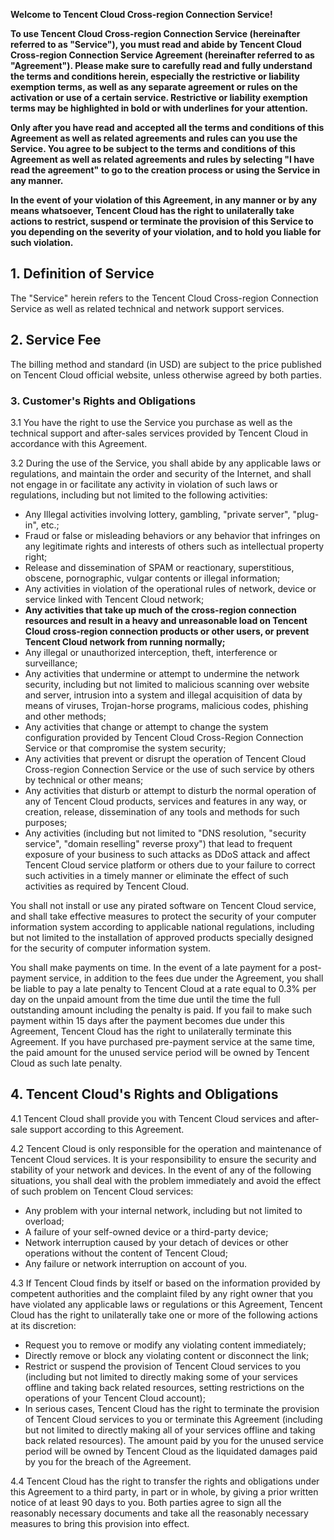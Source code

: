 **Welcome to Tencent Cloud Cross-region Connection Service!**

**To use Tencent Cloud Cross-region Connection Service (hereinafter referred to as "Service"), you must read and abide by Tencent Cloud Cross-region Connection Service Agreement (hereinafter referred to as "Agreement"). Please make sure to carefully read and fully understand the terms and conditions herein, especially the restrictive or liability exemption terms, as well as any separate agreement or rules on the activation or use of a certain service. Restrictive or liability exemption terms may be highlighted in bold or with underlines for your attention.**

**Only after you have read and accepted all the terms and conditions of this Agreement as well as related agreements and rules can you use the Service. You agree to be subject to the terms and conditions of this Agreement as well as related agreements and rules by selecting "I have read the agreement" to go to the creation process or using the Service in any manner.**

**In the event of your violation of this Agreement, in any manner or by any means whatsoever, Tencent Cloud has the right to unilaterally take actions to restrict, suspend or terminate the provision of this Service to you depending on the severity of your violation, and to hold you liable for such violation.**

## 1. Definition of Service
The "Service" herein refers to the Tencent Cloud Cross-region Connection Service as well as related technical and network support services.

## 2. Service Fee
The billing method and standard (in USD) are subject to the price published on Tencent Cloud official website, unless otherwise agreed by both parties.

### 3. Customer's Rights and Obligations
3.1 You have the right to use the Service you purchase as well as the technical support and after-sales services provided by Tencent Cloud in accordance with this Agreement.

3.2 During the use of the Service, you shall abide by any applicable laws or regulations, and maintain the order and security of the Internet, and shall not engage in or facilitate any activity in violation of such laws or regulations, including but not limited to the following activities: 
- Any Illegal activities involving lottery, gambling, "private server", "plug-in", etc.;
- Fraud or false or misleading behaviors or any behavior that infringes on any legitimate rights and interests of others such as intellectual property right;
- Release and dissemination of SPAM or reactionary, superstitious, obscene, pornographic, vulgar contents or illegal information;
- Any activities in violation of the operational rules of network, device or service linked with Tencent Cloud network;
- **Any activities that take up much of the cross-region connection resources and result in a heavy and unreasonable load on Tencent Cloud cross-region connection products or other users, or prevent Tencent Cloud network from running normally;**
- Any illegal or unauthorized interception, theft, interference or surveillance;
- Any activities that undermine or attempt to undermine the network security, including but not limited to malicious scanning over website and server, intrusion into a system and illegal acquisition of data by means of viruses, Trojan-horse programs, malicious codes, phishing and other methods;
- Any activities that change or attempt to change the system configuration provided by Tencent Cloud Cross-Region Connection Service or that compromise the system security;
- Any activities that prevent or disrupt the operation of Tencent Cloud Cross-region Connection Service or the use of such service by others by technical or other means;
- Any activities that disturb or attempt to disturb the normal operation of any of Tencent Cloud products, services and features in any way, or creation, release, dissemination of any tools and methods for such purposes;
- Any activities (including but not limited to "DNS resolution, "security service", "domain reselling" reverse proxy") that lead to frequent exposure of your business to such attacks as DDoS attack and affect Tencent Cloud service platform or others due to your failure to correct such activities in a timely manner or eliminate the effect of such activities as required by Tencent Cloud.


You shall not install or use any pirated software on Tencent Cloud service, and shall take effective measures to protect the security of your computer information system according to applicable national regulations, including but not limited to the installation of approved products specially designed for the security of computer information system.

You shall make payments on time. In the event of a late payment for a post-payment service, in addition to the fees due under the Agreement, you shall be liable to pay a late penalty to Tencent Cloud at a rate equal to 0.3% per day on the unpaid amount from the time due until the time the full outstanding amount including the penalty is paid. If you fail to make such payment within 15 days after the payment becomes due under this Agreement, Tencent Cloud has the right to unilaterally terminate this Agreement. If you have purchased pre-payment service at the same time, the paid amount for the unused service period will be owned by Tencent Cloud as such late penalty.

## 4. Tencent Cloud's Rights and Obligations

4.1 Tencent Cloud shall provide you with Tencent Cloud services and after-sale support according to this Agreement.

4.2 Tencent Cloud is only responsible for the operation and maintenance of Tencent Cloud services. It is your responsibility to ensure the security and stability of your network and devices. In the event of any of the following situations, you shall deal with the problem immediately and avoid the effect of such problem on Tencent Cloud services:
- Any problem with your internal network, including but not limited to overload;
- A failure of your self-owned device or a third-party device;
- Network interruption caused by your detach of devices or other operations without the content of Tencent Cloud;
- Any failure or network interruption on account of you.

4.3 If Tencent Cloud finds by itself or based on the information provided by competent authorities and the complaint filed by any right owner that you have violated any applicable laws or regulations or this Agreement, Tencent Cloud has the right to unilaterally take one or more of the following actions at its discretion:
- Request you to remove or modify any violating content immediately;
- Directly remove or block any violating content or disconnect the link;
- Restrict or suspend the provision of Tencent Cloud services to you (including but not limited to directly making some of your services offline and taking back related resources, setting restrictions on the operations of your Tencent Cloud account);
- In serious cases, Tencent Cloud has the right to terminate the provision of Tencent Cloud services to you or terminate this Agreement (including but not limited to directly making all of your services offline and taking back related resources). The amount paid by you for the unused service period will be owned by Tencent Cloud as the liquidated damages paid by you for the breach of the Agreement.

4.4 Tencent Cloud has the right to transfer the rights and obligations under this Agreement to a third party, in part or in whole, by giving a prior written notice of at least 90 days to you. Both parties agree to sign all the reasonably necessary documents and take all the reasonably necessary measures to bring this provision into effect.

